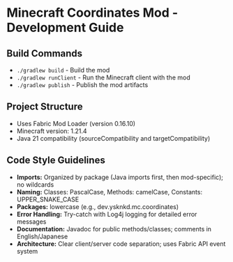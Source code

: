 # Minecraft Coordinates Mod - Development Guide

## Build Commands
- `./gradlew build` - Build the mod
- `./gradlew runClient` - Run the Minecraft client with the mod
- `./gradlew publish` - Publish the mod artifacts

## Project Structure
- Uses Fabric Mod Loader (version 0.16.10)
- Minecraft version: 1.21.4
- Java 21 compatibility (sourceCompatibility and targetCompatibility)

## Code Style Guidelines
- **Imports:** Organized by package (Java imports first, then mod-specific); no wildcards
- **Naming:** Classes: PascalCase, Methods: camelCase, Constants: UPPER_SNAKE_CASE
- **Packages:** lowercase (e.g., dev.ysknkd.mc.coordinates)
- **Error Handling:** Try-catch with Log4j logging for detailed error messages
- **Documentation:** Javadoc for public methods/classes; comments in English/Japanese
- **Architecture:** Clear client/server code separation; uses Fabric API event system